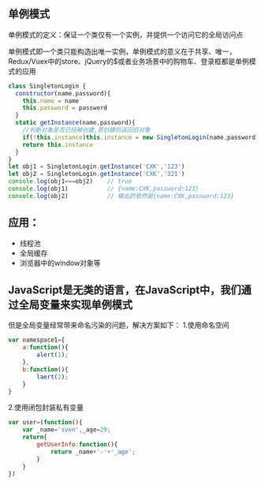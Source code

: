 ## 单例模式
单例模式的定义：保证一个类仅有一个实例，并提供一个访问它的全局访问点

单例模式即一个类只能构造出唯一实例，单例模式的意义在于共享、唯一，Redux/Vuex中的store、jQuery的$或者业务场景中的购物车、登录框都是单例模式的应用
```javaScript
class SingletonLogin {
  constructor(name,password){
    this.name = name
    this.password = password
  }
  static getInstance(name,password){
    //判断对象是否已经被创建,若创建则返回旧对象
    if(!this.instance)this.instance = new SingletonLogin(name,password)
    return this.instance
  }
}
let obj1 = SingletonLogin.getInstance('CXK','123')
let obj2 = SingletonLogin.getInstance('CXK','321')
console.log(obj1===obj2)    // true
console.log(obj1)           // {name:CXK,password:123}
console.log(obj2)           // 输出的依然是{name:CXK,password:123}
```

## 应用：
* 线程池
* 全局缓存
* 浏览器中的window对象等


## JavaScript是无类的语言，在JavaScript中，我们通过全局变量来实现单例模式
但是全局变量经常带来命名污染的问题，解决方案如下：
1.使用命名空间
```javaScript
var namespace1={
    a:function(){
        alert(1);
    },
    b:function(){
        laert(2);
    }
}
```
2.使用闭包封装私有变量
```javaScript
var user=(function(){
    var _name='sven',_age=29;
    return{
        getUserInfo:function(){
            return _name+'-'+'_age';
        }
    }
})
```


